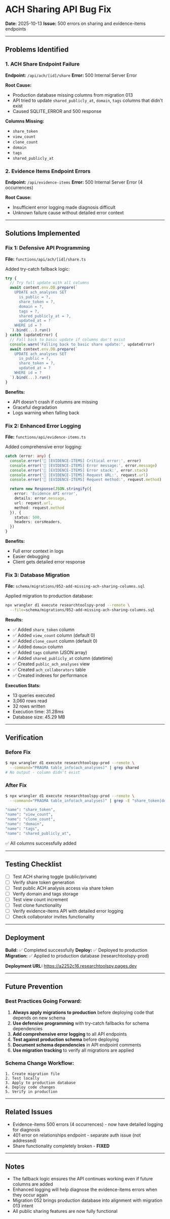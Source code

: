 # ACH Sharing API Bug Fix
**Date:** 2025-10-13
**Issue:** 500 errors on sharing and evidence-items endpoints

---

## Problems Identified

### 1. ACH Share Endpoint Failure
**Endpoint:** `/api/ach/[id]/share`
**Error:** 500 Internal Server Error

**Root Cause:**
- Production database missing columns from migration 013
- API tried to update `shared_publicly_at`, `domain`, `tags` columns that didn't exist
- Caused SQLITE_ERROR and 500 response

**Columns Missing:**
- `share_token`
- `view_count`
- `clone_count`
- `domain`
- `tags`
- `shared_publicly_at`

### 2. Evidence Items Endpoint Errors
**Endpoint:** `/api/evidence-items`
**Error:** 500 Internal Server Error (4 occurrences)

**Root Cause:**
- Insufficient error logging made diagnosis difficult
- Unknown failure cause without detailed error context

---

## Solutions Implemented

### Fix 1: Defensive API Programming
**File:** `functions/api/ach/[id]/share.ts`

Added try-catch fallback logic:
```typescript
try {
  // Try full update with all columns
  await context.env.DB.prepare(`
    UPDATE ach_analyses SET
      is_public = ?,
      share_token = ?,
      domain = ?,
      tags = ?,
      shared_publicly_at = ?,
      updated_at = ?
    WHERE id = ?
  `).bind(...).run()
} catch (updateError) {
  // Fall back to basic update if columns don't exist
  console.warn('Falling back to basic share update:', updateError)
  await context.env.DB.prepare(`
    UPDATE ach_analyses SET
      is_public = ?,
      share_token = ?,
      updated_at = ?
    WHERE id = ?
  `).bind(...).run()
}
```

**Benefits:**
- API doesn't crash if columns are missing
- Graceful degradation
- Logs warning when falling back

### Fix 2: Enhanced Error Logging
**File:** `functions/api/evidence-items.ts`

Added comprehensive error logging:
```typescript
catch (error: any) {
  console.error('🔴 [EVIDENCE-ITEMS] Critical error:', error)
  console.error('🔴 [EVIDENCE-ITEMS] Error message:', error.message)
  console.error('🔴 [EVIDENCE-ITEMS] Error stack:', error.stack)
  console.error('🔴 [EVIDENCE-ITEMS] Request URL:', request.url)
  console.error('🔴 [EVIDENCE-ITEMS] Request method:', request.method)

  return new Response(JSON.stringify({
    error: 'Evidence API error',
    details: error.message,
    url: request.url,
    method: request.method
  }), {
    status: 500,
    headers: corsHeaders,
  })
}
```

**Benefits:**
- Full error context in logs
- Easier debugging
- Client gets detailed error response

### Fix 3: Database Migration
**File:** `schema/migrations/052-add-missing-ach-sharing-columns.sql`

Applied migration to production database:
```bash
npx wrangler d1 execute researchtoolspy-prod --remote \
  --file=schema/migrations/052-add-missing-ach-sharing-columns.sql
```

**Results:**
- ✅ Added `share_token` column
- ✅ Added `view_count` column (default 0)
- ✅ Added `clone_count` column (default 0)
- ✅ Added `domain` column
- ✅ Added `tags` column (JSON array)
- ✅ Added `shared_publicly_at` column (datetime)
- ✅ Created `public_ach_analyses` view
- ✅ Created `ach_collaborators` table
- ✅ Created indexes for performance

**Execution Stats:**
- 13 queries executed
- 3,060 rows read
- 32 rows written
- Execution time: 31.28ms
- Database size: 45.29 MB

---

## Verification

### Before Fix
```bash
$ npx wrangler d1 execute researchtoolspy-prod --remote \
  --command="PRAGMA table_info(ach_analyses)" | grep shared
# No output - column didn't exist
```

### After Fix
```bash
$ npx wrangler d1 execute researchtoolspy-prod --remote \
  --command="PRAGMA table_info(ach_analyses)" | grep -E "share_token|domain|tags|shared_publicly_at"

"name": "share_token",
"name": "view_count",
"name": "clone_count",
"name": "domain",
"name": "tags",
"name": "shared_publicly_at",
```

✅ All columns successfully added

---

## Testing Checklist

- [ ] Test ACH sharing toggle (public/private)
- [ ] Verify share token generation
- [ ] Test public ACH analysis access via share token
- [ ] Verify domain and tags storage
- [ ] Test view count increment
- [ ] Test clone functionality
- [ ] Verify evidence-items API with detailed error logging
- [ ] Check collaborator invites functionality

---

## Deployment

**Build:** ✅ Completed successfully
**Deploy:** ✅ Deployed to production
**Migration:** ✅ Applied to production database (researchtoolspy-prod)

**Deployment URL:** https://a2252c16.researchtoolspy.pages.dev

---

## Future Prevention

### Best Practices Going Forward:

1. **Always apply migrations to production** before deploying code that depends on new schema
2. **Use defensive programming** with try-catch fallbacks for schema dependencies
3. **Add comprehensive error logging** to all API endpoints
4. **Test against production schema** before deploying
5. **Document schema dependencies** in API endpoint comments
6. **Use migration tracking** to verify all migrations are applied

### Schema Change Workflow:
```
1. Create migration file
2. Test locally
3. Apply to production database
4. Deploy code changes
5. Verify in production
```

---

## Related Issues

- Evidence-items 500 errors (4 occurrences) - now have detailed logging for diagnosis
- 401 error on relationships endpoint - separate auth issue (not addressed)
- Share functionality completely broken - **FIXED**

---

## Notes

- The fallback logic ensures the API continues working even if future columns are added
- Enhanced logging will help diagnose the evidence-items errors when they occur again
- Migration 052 brings production database into alignment with migration 013 intent
- All public sharing features are now fully functional
